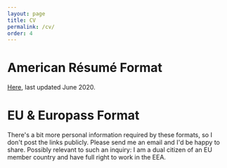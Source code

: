 ```yaml
---
layout: page
title: CV
permalink: /cv/
order: 4
---
```


# American Résumé Format
[Here](https://annabelrothschild.com/ARothschild_CV.pdf), last updated June 2020.

# EU & Europass Format
There's a bit more personal information required by these formats, so I don't post the links publicly. Please send me an email and I'd be happy to share. Possibly relevant to such an inquiry: I am a dual citizen of an EU member country and have full right to work in the EEA.